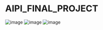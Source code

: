 # AIPI_FINAL_PROJECT

![image](https://github.com/user-attachments/assets/f6aec4bd-bea7-40b5-b9ee-b3ba56e24b7c)   ![image](https://github.com/user-attachments/assets/66a84e10-bffe-418e-9396-763fbc5dab87)    ![image](https://github.com/user-attachments/assets/27c1d3dc-efad-44ae-8bfb-6d06111c36ca)


